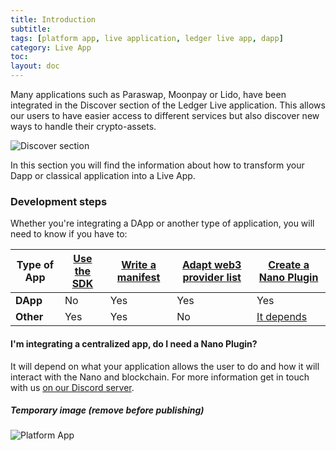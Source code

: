 ```yaml
---
title: Introduction
subtitle:
tags: [platform app, live application, ledger live app, dapp]
category: Live App
toc:
layout: doc
---
```




Many applications such as Paraswap, Moonpay or Lido, have been integrated in the Discover section of the Ledger Live application. This allows our users to have easier access to different services but also discover new ways to handle their crypto-assets. 

<img src="../images/discover-section.png" alt="Discover section" style="max-width: 800px;"/>


In this section you will find the information about how to transform your Dapp or classical application into a Live App.

### Development steps

Whether you're integrating a DApp or another type of application, you will need to know if you have to:

| Type of App     |  [Use the SDK](../intro-sdk)   | [Write a manifest](../manifest) | [Adapt web3 provider list](../dapp-customisation)     | [Create a Nano Plugin](../nano-app-plugin) | 
| --------------- | -------------- | ---------------- | ---------------------------- | -------------------- | 
| <b>DApp</b>	  | No             | Yes		      | Yes 						 | Yes                  |
| <b>Other</b>	  | Yes            | Yes              | No                           | <a href="#im-integrating-a-centralized-app-do-i-need-a-nano-plugin">It depends</a>         |


#### I'm integrating a centralized app, do I need a Nano Plugin?

It will depend on what your application allows the user to do and how it will interact with the Nano and blockchain. For more information get in touch with us [on our Discord server](https://discord.gg/Ledger).



##### Temporary image (remove before publishing)

![Platform App](../images/wording-cropped.png)
